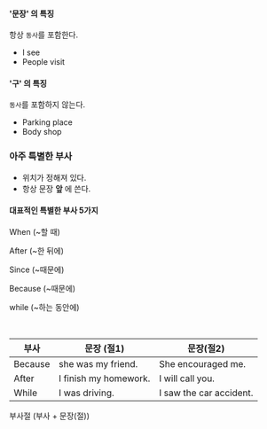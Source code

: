 #### '문장' 의 특징

항상 `동사`를 포함한다.

- I see
- People visit

#### '구' 의 특징

`동사`를 포함하지 않는다.

- Parking place
- Body shop

### 아주 특별한 부사

- 위치가 정해져 있다.
- 항상 문장 **앞** 에 쓴다.

#### 대표적인 특별한 부사 5가지

When (~할 때)

After (~한 뒤에)

Since (~때문에)

Because (~때문에)

while (~하는 동안에)

<br>

부사 | 문장 (절1) | 문장(절2)
------|------------|-------
Because | she was my friend. | She encouraged me.
After | I finish my homework. | I will call you.
While | I was driving. | I saw the car accident.

부사절 (부사 + 문장(절))
